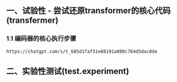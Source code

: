 ## 一、试验性 - 尝试还原transformer的核心代码(transfermer)
### 1.1 编码器的核心执行步骤
``` https://chatgpt.com/s/t_685d1faf31e88191a880c764d5dac8de ```

## 二、实验性测试(test.experiment)